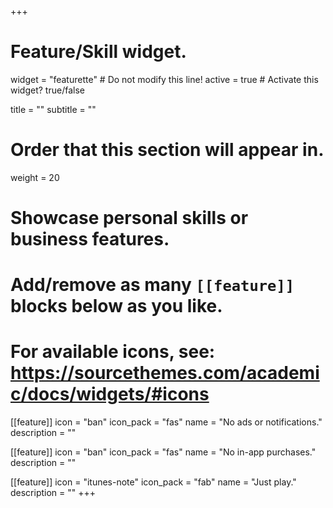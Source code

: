 +++
# Feature/Skill widget.
widget = "featurette"  # Do not modify this line!
active = true  # Activate this widget? true/false

title = ""
subtitle = ""

# Order that this section will appear in.
weight = 20

# Showcase personal skills or business features.
# 
# Add/remove as many `[[feature]]` blocks below as you like.
# 
# For available icons, see: https://sourcethemes.com/academic/docs/widgets/#icons

[[feature]]
  icon = "ban"
  icon_pack = "fas"
  name = "No ads or notifications."
  description = ""

[[feature]]
  icon = "ban"
  icon_pack = "fas"
  name = "No in-app purchases."
  description = ""

[[feature]]
  icon = "itunes-note"
  icon_pack = "fab"
  name = "Just play."
  description = "" 
+++
